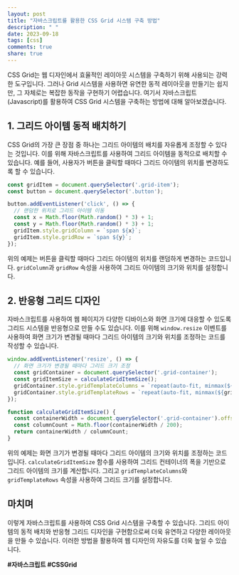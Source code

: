 ```yaml
---
layout: post
title: "자바스크립트를 활용한 CSS Grid 시스템 구축 방법"
description: " "
date: 2023-09-18
tags: [css]
comments: true
share: true
---
```


CSS Grid는 웹 디자인에서 효율적인 레이아웃 시스템을 구축하기 위해 사용되는 강력한 도구입니다. 그러나 Grid 시스템을 사용하면 유연한 동적 레이아웃을 만들기는 쉽지만, 그 자체로는 복잡한 동작을 구현하기 어렵습니다. 여기서 자바스크립트(Javascript)를 활용하여 CSS Grid 시스템을 구축하는 방법에 대해 알아보겠습니다.

## 1. 그리드 아이템 동적 배치하기

CSS Grid의 가장 큰 장점 중 하나는 그리드 아이템의 배치를 자유롭게 조정할 수 있다는 것입니다. 이를 위해 자바스크립트를 사용하여 그리드 아이템을 동적으로 배치할 수 있습니다. 예를 들어, 사용자가 버튼을 클릭할 때마다 그리드 아이템의 위치를 변경하도록 할 수 있습니다.

```javascript
const gridItem = document.querySelector('.grid-item');
const button = document.querySelector('.button');

button.addEventListener('click', () => {
  // 랜덤한 위치로 그리드 아이템 이동
  const x = Math.floor(Math.random() * 3) + 1;
  const y = Math.floor(Math.random() * 3) + 1;
  gridItem.style.gridColumn = `span ${x}`;
  gridItem.style.gridRow = `span ${y}`;
});
```

위의 예제는 버튼을 클릭할 때마다 그리드 아이템의 위치를 랜덤하게 변경하는 코드입니다. `gridColumn`과 `gridRow` 속성을 사용하여 그리드 아이템의 크기와 위치를 설정합니다.

## 2. 반응형 그리드 디자인

자바스크립트를 사용하여 웹 페이지가 다양한 디바이스와 화면 크기에 대응할 수 있도록 그리드 시스템을 반응형으로 만들 수도 있습니다. 이를 위해 `window.resize` 이벤트를 사용하여 화면 크기가 변경될 때마다 그리드 아이템의 크기와 위치를 조정하는 코드를 작성할 수 있습니다.

```javascript
window.addEventListener('resize', () => {
  // 화면 크기가 변경될 때마다 그리드 크기 조정
  const gridContainer = document.querySelector('.grid-container');
  const gridItemSize = calculateGridItemSize();
  gridContainer.style.gridTemplateColumns = `repeat(auto-fit, minmax(${gridItemSize}px, 1fr))`;
  gridContainer.style.gridTemplateRows = `repeat(auto-fit, minmax(${gridItemSize}px, 1fr))`;
});

function calculateGridItemSize() {
  const containerWidth = document.querySelector('.grid-container').offsetWidth;
  const columnCount = Math.floor(containerWidth / 200);
  return containerWidth / columnCount;
}
```

위의 예제는 화면 크기가 변경될 때마다 그리드 아이템의 크기와 위치를 조정하는 코드입니다. `calculateGridItemSize` 함수를 사용하여 그리드 컨테이너의 폭을 기반으로 그리드 아이템의 크기를 계산합니다. 그리고 `gridTemplateColumns`와 `gridTemplateRows` 속성을 사용하여 그리드 크기를 설정합니다.

## 마치며

이렇게 자바스크립트를 사용하여 CSS Grid 시스템을 구축할 수 있습니다. 그리드 아이템의 동적 배치와 반응형 그리드 디자인을 구현함으로써 더욱 유연하고 다양한 레이아웃을 만들 수 있습니다. 이러한 방법을 활용하여 웹 디자인의 자유도를 더욱 높일 수 있습니다.

**#자바스크립트 #CSSGrid**